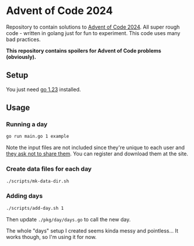 # Advent of Code 2024
Repository to contain solutions to [Advent of Code 2024](https://adventofcode.com/2024). All
super rough code - written in golang just for fun to experiment. This code
uses many bad practices.

**This repository contains spoilers for Advent of Code problems (obviously).**

## Setup

You just need [go 1.23](https://go.dev/) installed.

## Usage
### Running a day
```bash
go run main.go 1 example
```

Note the input files are not included
since they're unique to each user and [they ask not to share them](https://adventofcode.com/2024/about#faq_copying). You can register and download them at the site.

### Create data files for each day
```bash
./scripts/mk-data-dir.sh
```

### Adding days
```bash
./scripts/add-day.sh 1
```
Then update `./pkg/day/days.go` to call the new day.

The whole "days" setup I created seems kinda messy and pointless... It works though, so I'm using it for now.
